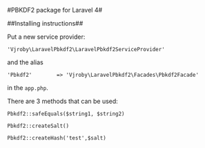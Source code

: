 #PBKDF2 package for Laravel 4#

##Installing instructions##

Put a new service provider:

```
'Vjroby\LaravelPbkdf2\LaravelPbkdf2ServiceProvider'
```

and the alias


```
'Pbkdf2'		=> 'Vjroby\LaravelPbkdf2\Facades\Pbkdf2Facade'
```

in the ``` app.php ```.

There are 3 methods that can be used:


```
Pbkdf2::safeEquals($string1, $string2)
```

```
Pbkdf2::createSalt()
```

```
Pbkdf2::createHash('test',$salt)
```